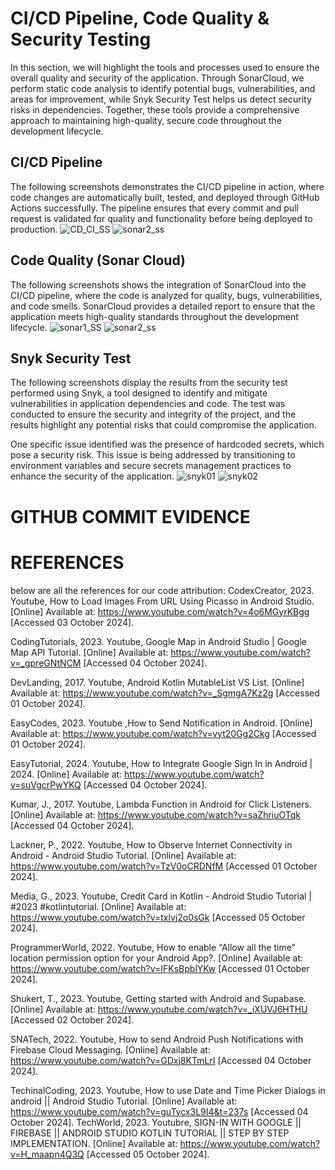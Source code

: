 # CI/CD Pipeline, Code Quality & Security Testing
In this section, we will highlight the tools and processes used to ensure the overall quality and security of the application. Through SonarCloud, we perform static code analysis to identify potential bugs, vulnerabilities, and areas for improvement, while Snyk Security Test helps us detect security risks in dependencies. Together, these tools provide a comprehensive approach to maintaining high-quality, secure code throughout the development lifecycle.

## CI/CD Pipeline
The following screenshots demonstrates the CI/CD pipeline in action, where code changes are automatically built, tested, and deployed through GitHub Actions successfully. The pipeline ensures that every commit and pull request is validated for quality and functionality before being deployed to production.
![CD_CI_SS](https://github.com/user-attachments/assets/c0c25a24-26f6-4b3a-a6c7-b5931413261b)
![sonar2_ss](https://github.com/user-attachments/assets/a8fd1d03-4a8c-4902-999e-b8e9b1012ab1)

## Code Quality (Sonar Cloud)
The following screenshots shows the integration of SonarCloud into the CI/CD pipeline, where the code is analyzed for quality, bugs, vulnerabilities, and code smells. SonarCloud provides a detailed report to ensure that the application meets high-quality standards throughout the development lifecycle.
![sonar1_SS](https://github.com/user-attachments/assets/b94efe2e-b605-45fc-b1d6-bf1f7baa2be9)
![sonar2_ss](https://github.com/user-attachments/assets/a8fd1d03-4a8c-4902-999e-b8e9b1012ab1)

## Snyk Security Test
The following screenshots display the results from the security test performed using Snyk, a tool designed to identify and mitigate vulnerabilities in application dependencies and code. The test was conducted to ensure the security and integrity of the project, and the results highlight any potential risks that could compromise the application.

One specific issue identified was the presence of hardcoded secrets, which pose a security risk. This issue is being addressed by transitioning to environment variables and secure secrets management practices to enhance the security of the application.
![snyk01](https://github.com/user-attachments/assets/5adb8fcc-20cd-4fd3-bb42-1da8207fbf07)
![snyk02](https://github.com/user-attachments/assets/f3cf3866-d989-414b-a927-68624e765139)

# GITHUB COMMIT EVIDENCE




# REFERENCES 
below are all the references for our code attribution:
CodexCreator, 2023. Youtube, How to Load Images From URL Using Picasso in Android Studio. [Online] 
Available at: https://www.youtube.com/watch?v=4o6MGyrKBgg
[Accessed 03 October 2024].

CodingTutorials, 2023. Youtube, Google Map in Android Studio | Google Map API Tutorial. [Online] 
Available at: https://www.youtube.com/watch?v=_gpreGNtNCM
[Accessed 04 October 2024].

DevLanding, 2017. Youtube, Android Kotlin MutableList VS List. [Online] 
Available at: https://www.youtube.com/watch?v=_SgmgA7Kz2g
[Accessed 01 October 2024].

EasyCodes, 2023. Youtube ,How to Send Notification in Android. [Online] 
Available at: https://www.youtube.com/watch?v=vyt20Gg2Ckg
[Accessed 01 October 2024].

EasyTutorial, 2024. Youtube, How to Integrate Google Sign In in Android | 2024. [Online] 
Available at: https://www.youtube.com/watch?v=suVgcrPwYKQ
[Accessed 04 October 2024].

Kumar, J., 2017. Youtube, Lambda Function in Android for Click Listeners. [Online] 
Available at: https://www.youtube.com/watch?v=saZhriuOTqk
[Accessed 04 October 2024].

Lackner, P., 2022. Youtube, How to Observe Internet Connectivity in Android - Android Studio Tutorial. [Online] 
Available at: https://www.youtube.com/watch?v=TzV0oCRDNfM
[Accessed 01 October 2024].

Media, G., 2023. Youtube, Credit Card in Kotlin - Android Studio Tutorial | #2023 #kotlintutorial. [Online] 
Available at: https://www.youtube.com/watch?v=txlvj2o0sGk
[Accessed 05 October 2024].

ProgrammerWorld, 2022. Youtube, How to enable “Allow all the time” location permission option for your Android App?. [Online] 
Available at: https://www.youtube.com/watch?v=IFKsBpblYKw
[Accessed 01 October 2024].

Shukert, T., 2023. Youtube, Getting started with Android and Supabase. [Online] 
Available at: https://www.youtube.com/watch?v=_iXUVJ6HTHU
[Accessed 02 October 2024].

SNATech, 2022. Youtube, How to send Android Push Notifications with Firebase Cloud Messaging. [Online] 
Available at: https://www.youtube.com/watch?v=GDxj8KTmLrI
[Accessed 04 October 2024].

TechinalCoding, 2023. Youtube, How to use Date and Time Picker Dialogs in android || Android Studio Tutorial. [Online] 
Available at: https://www.youtube.com/watch?v=guTycx3L9I4&t=237s
[Accessed 04 October 2024].
TechWorld, 2023. Youtubre, SIGN-IN WITH GOOGLE || FIREBASE || ANDROID STUDIO KOTLIN TUTORIAL || STEP BY STEP IMPLEMENTATION. [Online] 
Available at: https://www.youtube.com/watch?v=H_maapn4Q3Q
[Accessed 05 October 2024].

